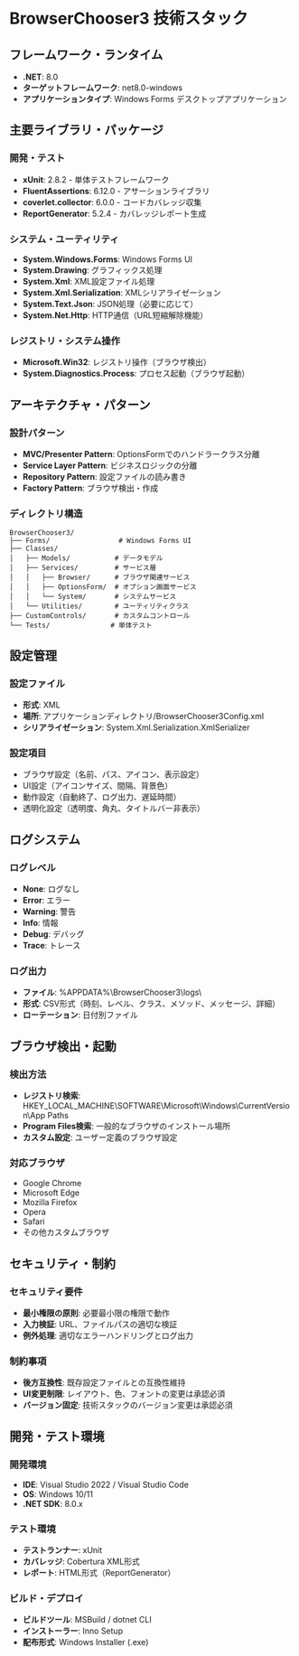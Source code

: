 # BrowserChooser3 技術スタック

## フレームワーク・ランタイム
- **.NET**: 8.0
- **ターゲットフレームワーク**: net8.0-windows
- **アプリケーションタイプ**: Windows Forms デスクトップアプリケーション

## 主要ライブラリ・パッケージ

### 開発・テスト
- **xUnit**: 2.8.2 - 単体テストフレームワーク
- **FluentAssertions**: 6.12.0 - アサーションライブラリ
- **coverlet.collector**: 6.0.0 - コードカバレッジ収集
- **ReportGenerator**: 5.2.4 - カバレッジレポート生成

### システム・ユーティリティ
- **System.Windows.Forms**: Windows Forms UI
- **System.Drawing**: グラフィックス処理
- **System.Xml**: XML設定ファイル処理
- **System.Xml.Serialization**: XMLシリアライゼーション
- **System.Text.Json**: JSON処理（必要に応じて）
- **System.Net.Http**: HTTP通信（URL短縮解除機能）

### レジストリ・システム操作
- **Microsoft.Win32**: レジストリ操作（ブラウザ検出）
- **System.Diagnostics.Process**: プロセス起動（ブラウザ起動）

## アーキテクチャ・パターン

### 設計パターン
- **MVC/Presenter Pattern**: OptionsFormでのハンドラークラス分離
- **Service Layer Pattern**: ビジネスロジックの分離
- **Repository Pattern**: 設定ファイルの読み書き
- **Factory Pattern**: ブラウザ検出・作成

### ディレクトリ構造
```
BrowserChooser3/
├── Forms/                 # Windows Forms UI
├── Classes/
│   ├── Models/           # データモデル
│   ├── Services/         # サービス層
│   │   ├── Browser/      # ブラウザ関連サービス
│   │   ├── OptionsForm/  # オプション画面サービス
│   │   └── System/       # システムサービス
│   └── Utilities/        # ユーティリティクラス
├── CustomControls/       # カスタムコントロール
└── Tests/               # 単体テスト
```

## 設定管理

### 設定ファイル
- **形式**: XML
- **場所**: アプリケーションディレクトリ/BrowserChooser3Config.xml
- **シリアライゼーション**: System.Xml.Serialization.XmlSerializer

### 設定項目
- ブラウザ設定（名前、パス、アイコン、表示設定）
- UI設定（アイコンサイズ、間隔、背景色）
- 動作設定（自動終了、ログ出力、遅延時間）
- 透明化設定（透明度、角丸、タイトルバー非表示）

## ログシステム

### ログレベル
- **None**: ログなし
- **Error**: エラー
- **Warning**: 警告
- **Info**: 情報
- **Debug**: デバッグ
- **Trace**: トレース

### ログ出力
- **ファイル**: %APPDATA%\BrowserChooser3\logs\
- **形式**: CSV形式（時刻、レベル、クラス、メソッド、メッセージ、詳細）
- **ローテーション**: 日付別ファイル

## ブラウザ検出・起動

### 検出方法
- **レジストリ検索**: HKEY_LOCAL_MACHINE\SOFTWARE\Microsoft\Windows\CurrentVersion\App Paths
- **Program Files検索**: 一般的なブラウザのインストール場所
- **カスタム設定**: ユーザー定義のブラウザ設定

### 対応ブラウザ
- Google Chrome
- Microsoft Edge
- Mozilla Firefox
- Opera
- Safari
- その他カスタムブラウザ

## セキュリティ・制約

### セキュリティ要件
- **最小権限の原則**: 必要最小限の権限で動作
- **入力検証**: URL、ファイルパスの適切な検証
- **例外処理**: 適切なエラーハンドリングとログ出力

### 制約事項
- **後方互換性**: 既存設定ファイルとの互換性維持
- **UI変更制限**: レイアウト、色、フォントの変更は承認必須
- **バージョン固定**: 技術スタックのバージョン変更は承認必須

## 開発・テスト環境

### 開発環境
- **IDE**: Visual Studio 2022 / Visual Studio Code
- **OS**: Windows 10/11
- **.NET SDK**: 8.0.x

### テスト環境
- **テストランナー**: xUnit
- **カバレッジ**: Cobertura XML形式
- **レポート**: HTML形式（ReportGenerator）

### ビルド・デプロイ
- **ビルドツール**: MSBuild / dotnet CLI
- **インストーラー**: Inno Setup
- **配布形式**: Windows Installer (.exe)
